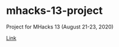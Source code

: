 # mhacks-13-project
Project for MHacks 13 (August 21-23, 2020)

[Link](https://mhacks13-ciao.herokuapp.com/)